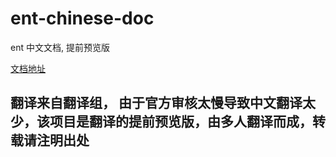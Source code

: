 # ent-chinese-doc
ent 中文文档, 提前预览版

[文档地址](http://ent.ryansu.pro/)

## 翻译来自翻译组， 由于官方审核太慢导致中文翻译太少，该项目是翻译的提前预览版，由多人翻译而成，转载请注明出处
